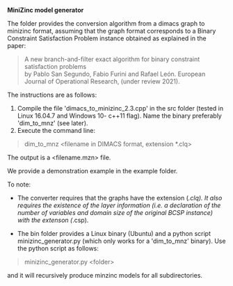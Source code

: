 **MiniZinc model generator**

The folder provides the conversion algorithm  from a dimacs graph to minizinc format, assuming that the graph format corresponds to a Binary Constraint Satisfaction Problem instance obtained as explained in the paper:

> A new branch-and-filter exact algorithm for binary constraint satisfaction problems  
by Pablo San Segundo, Fabio Furini and Rafael León. European Journal of Operational Research, (under review 2021).

The instructions are as follows:  

1.  Compile the file 'dimacs_to_minizinc_2.3.cpp' in the src folder (tested in Linux 16.04.7 and Windows 10- c++11 flag). Name the binary preferably 'dim_to_mnz' (see later).
2.  Execute the command line:


>dim\_to\_mnz \<filename in DIMACS format, extension *.clq>

The output is a \<filename.mzn> file.

We provide a demonstration example in the example folder.

To note:

*  The converter requires that the graphs have the extension (*.clq). It also requires the existence of the layer information (i.e. a declaration of the number of variables and domain size of the original BCSP instance) with the extenson (*.csp).

* The bin folder provides a Linux binary (Ubuntu) and a python script minizinc_generator.py (which only works for a 'dim\_to\_mnz' binary). Use the python script as follows:

>minizinc_generator.py \<folder>

and it will recursively produce minzinc models for all subdirectories.


